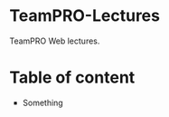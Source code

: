 # TeamPRO-Lectures
TeamPRO Web lectures.

<h1>Table of content</h1>
<ul type="square">
  <li>Something</li>
</ul>
